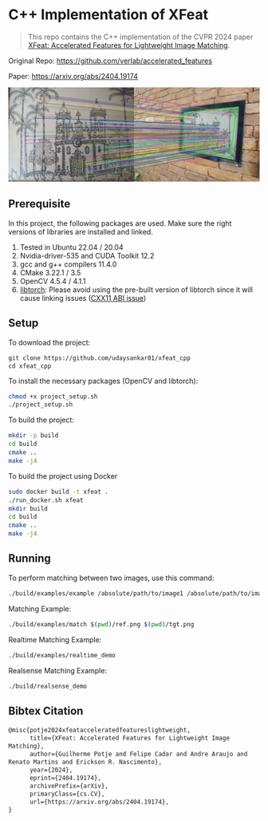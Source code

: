 # C++ Implementation of XFeat

> This repo contains the C++ implementation of the CVPR 2024 paper [XFeat: Accelerated Features for Lightweight Image Matching](https://openaccess.thecvf.com/content/CVPR2024/html/Potje_XFeat_Accelerated_Features_for_Lightweight_Image_Matching_CVPR_2024_paper.html).

Original Repo: https://github.com/verlab/accelerated_features

Paper: https://arxiv.org/abs/2404.19174

![Image Matches](doc/image_matches.png)

## Prerequisite

In this project, the following packages are used. Make sure the right versions of libraries are installed and linked.

1. Tested in Ubuntu 22.04 / 20.04
2. Nvidia-driver-535 and CUDA Toolkit 12.2
3. gcc and g++ compilers 11.4.0
4. CMake 3.22.1 / 3.5
5. OpenCV 4.5.4 / 4.1.1
6. [libtorch](https://github.com/pytorch/pytorch): Please avoid using the pre-built version of libtorch since it will cause linking issues ([CXX11 ABI issue](https://github.com/pytorch/pytorch/issues/13541))

## Setup

To download the project:

```
git clone https://github.com/udaysankar01/xfeat_cpp
cd xfeat_cpp
```

To install the necessary packages (OpenCV and libtorch):

```bash
chmod +x project_setup.sh
./project_setup.sh
```

To build the project:

```bash
mkdir -p build
cd build
cmake ..
make -j4
```
To build the project using Docker
```bash 
sudo docker build -t xfeat .
./run_docker.sh xfeat
mkdir build 
cd build
cmake ..
make -j4
```

## Running

To perform matching between two images, use this command:

```bash
./build/examples/example /absolute/path/to/image1 /absolute/path/to/image2
```

Matching Example:

```bash
./build/examples/match $(pwd)/ref.png $(pwd)/tgt.png
```

Realtime Matching Example:

```bash
./build/examples/realtime_demo
```

Realsense Matching Example:

```bash
./build/realsense_demo
```

## Bibtex Citation

```
@misc{potje2024xfeatacceleratedfeatureslightweight,
      title={XFeat: Accelerated Features for Lightweight Image Matching},
      author={Guilherme Potje and Felipe Cadar and Andre Araujo and Renato Martins and Erickson R. Nascimento},
      year={2024},
      eprint={2404.19174},
      archivePrefix={arXiv},
      primaryClass={cs.CV},
      url={https://arxiv.org/abs/2404.19174},
}
```
